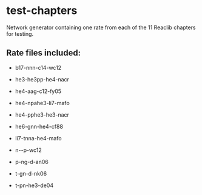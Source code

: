 # test-chapters

Network generator containing one rate from each of the 11 Reaclib chapters for testing.

## Rate files included:

* b17-nnn-c14-wc12

* he3-he3pp-he4-nacr

* he4-aag-c12-fy05

* he4-npahe3-li7-mafo

* he4-pphe3-he3-nacr

* he6-gnn-he4-cf88

* li7-tnna-he4-mafo

* n--p-wc12

* p-ng-d-an06

* t-gn-d-nk06

* t-pn-he3-de04
